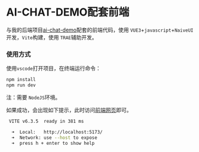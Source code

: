 # AI-CHAT-DEMO配套前端

与我的后端项目[ai-chat-demo](https://github.com/l0sgAi/ai-chat-demo "ai对话后端")配套的前端代码，使用 `VUE3`+`javascript`+`NaiveUI`开发，`Vite`构建，使用 `TRAE`辅助开发。


### 使用方式

使用`vscode`打开项目，在终端运行命令：

```bash
npm install
npm run dev
```

注：需要 `NodeJS`环境。

如果成功，会出现如下提示，此时访问[前端网页](http://localhost:5173/ "前端地址")即可。

```bash
 VITE v6.3.5  ready in 381 ms

  ➜  Local:   http://localhost:5173/
  ➜  Network: use --host to expose
  ➜  press h + enter to show help

```
